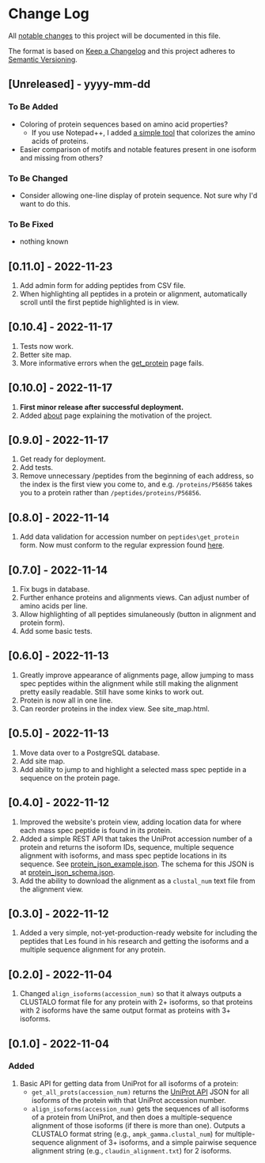 # Change Log
All [notable changes](#0104---2022-11-17) to this project will be documented in this file.
 
The format is based on [Keep a Changelog](http://keepachangelog.com/)
and this project adheres to [Semantic Versioning](http://semver.org/).
 
## [Unreleased] - yyyy-mm-dd
 
### To Be Added

- Coloring of protein sequences based on amino acid properties?
    * If you use Notepad++, I added [a simple tool](https://github.com/molsonkiko/NPP_protein_lexer) that colorizes the amino acids of proteins.
- Easier comparison of motifs and notable features present in one isoform and missing from others?
 
### To Be Changed

- Consider allowing one-line display of protein sequence. Not sure why I'd want to do this.
 
### To Be Fixed

- nothing known

## [0.11.0] - 2022-11-23

1. Add admin form for adding peptides from CSV file.
2. When highlighting all peptides in a protein or alignment, automatically scroll until the first peptide highlighted is in view.

## [0.10.4] - 2022-11-17

1. Tests now work.
2. Better site map.
3. More informative errors when the [get_protein](https://alignisoforms-production.up.railway.app/get_protein/) page fails.

## [0.10.0] - 2022-11-17

1. __First minor release after successful deployment.__
2. Added [about](https://alignisoforms-production.up.railway.app/about) page explaining the motivation of the project.

## [0.9.0] - 2022-11-17

1. Get ready for deployment.
2. Add tests.
3. Remove unnecessary /peptides from the beginning of each address, so the index is the first view you come to, and e.g. `/proteins/P56856` takes you to a protein rather than `/peptides/proteins/P56856`.

## [0.8.0] - 2022-11-14

1. Add data validation for accession number on `peptides\get_protein` form. Now must conform to the regular expression found [here](https://www.uniprot.org/help/accession_numbers).

## [0.7.0] - 2022-11-14

1. Fix bugs in database.
2. Further enhance proteins and alignments views. Can adjust number of amino acids per line.
3. Allow highlighting of all peptides simulaneously (button in alignment and protein form).
4. Add some basic tests.

## [0.6.0] - 2022-11-13

1. Greatly improve appearance of alignments page, allow jumping to mass spec peptides within the alignment while still making the alignment pretty easily readable. Still have some kinks to work out.
2. Protein is now all in one line.
3. Can reorder proteins in the index view. See site_map.html.

## [0.5.0] - 2022-11-13

1. Move data over to a PostgreSQL database.
2. Add site map.
3. Add ability to jump to and highlight a selected mass spec peptide in a sequence on the protein page.

## [0.4.0] - 2022-11-12

1. Improved the website's protein view, adding location data for where each mass spec peptide is found in its protein.
2. Added a simple REST API that takes the UniProt accession number of a protein and returns the isoform IDs, sequence, multiple sequence alignment with isoforms, and mass spec peptide locations in its sequence. See [protein_json_example.json](/protein_json_example.json). The schema for this JSON is at [protein_json_schema.json](/website/peptides/static/peptides/protein_json_schema.json).
3. Add the ability to download the alignment as a `clustal_num` text file from the alignment view.

## [0.3.0] - 2022-11-12

1. Added a very simple, not-yet-production-ready website for including the peptides that Les found in his research and getting the isoforms and a multiple sequence alignment for any protein.

## [0.2.0] - 2022-11-04

1. Changed `align_isoforms(accession_num)` so that it always outputs a CLUSTALO format file for any protein
    with 2+ isoforms, so that proteins with 2 isoforms have the same output format as proteins with 3+ isoforms.

## [0.1.0] - 2022-11-04

### Added

1. Basic API for getting data from UniProt for all isoforms of a protein:
    * `get_all_prots(accession_num)` returns the [UniProt API](https://rest.uniprot.org/docs/#/uniprotkb/searchCursor)
        JSON for all isoforms of the protein with that UniProt accession number.
    * `align_isoforms(accession_num)` gets the sequences of all isoforms of a protein from UniProt,
        and then does a multiple-sequence alignment of those isoforms (if there is more than one).
        Outputs a CLUSTALO format string (e.g., `ampk_gamma.clustal_num`) for multiple-sequence alignment of 3+ isoforms,
        and a simple pairwise sequence alignment string (e.g., `claudin_alignment.txt`) for 2 isoforms.